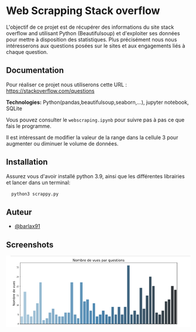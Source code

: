 
# Web Scrapping Stack overflow

L'objectif de ce projet est de récupérer des informations du site stack overflow and utilisant Python (Beautifulsoup) et d'exploiter ses données pour mettre à disposition des statistiques. Plus précisément nous nous intéresserons aux questions posées sur le sites et aux engagements liés à chaque question.


## Documentation

Pour réaliser ce projet nous utiliserons cette URL : https://stackoverflow.com/questions

**Technologies:** Python(pandas,beautifulsoup,seaborn,...), jupyter notebook, SQLite

Vous pouvez consulter le `webscraping.ipynb` pour suivre pas à pas ce que fais le programme.

Il est intéressant de modifier la valeur de la range dans la cellule 3 pour augmenter ou diminuer le volume de données.




## Installation

Assurez vous d'avoir installé python 3.9, ainsi que les différentes librairies et lancer dans un terminal:

```bash
  python3 scrappy.py 
```
    
## Auteur

- [@barlax91](https://www.github.com/barlax91)


## Screenshots

![Alt text](g1.png?raw=true "Nombre de vues par questions")

